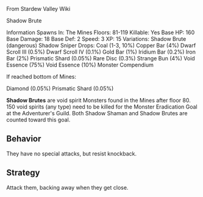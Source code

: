 From Stardew Valley Wiki

Shadow Brute

Information Spawns In: The Mines Floors: 81-119 Killable: Yes Base HP: 160 Base Damage: 18 Base Def: 2 Speed: 3 XP: 15 Variations: Shadow Brute (dangerous) Shadow Sniper Drops: Coal (1-3, 10%) Copper Bar (4%) Dwarf Scroll III (0.5%) Dwarf Scroll IV (0.1%) Gold Bar (1%) Iridium Bar (0.2%) Iron Bar (2%) Prismatic Shard (0.05%) Rare Disc (0.3%) Strange Bun (4%) Void Essence (75%) Void Essence (10%) Monster Compendium

If reached bottom of Mines:

Diamond (0.05%) Prismatic Shard (0.05%)

**Shadow Brutes** are void spirit Monsters found in the Mines after floor 80. 150 void spirits (any type) need to be killed for the Monster Eradication Goal at the Adventurer's Guild. Both Shadow Shaman and Shadow Brutes are counted toward this goal.

## Behavior

They have no special attacks, but resist knockback.

## Strategy

Attack them, backing away when they get close.